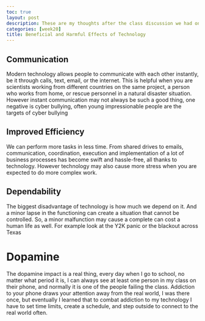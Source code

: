 ```yaml
---
toc: true
layout: post
description: These are my thoughts after the class discussion we had on the benefits and harms of technology
categories: [week20]
title: Beneficial and Harmful Effects of Technology
---
```


## Communication

Modern technology allows people to communicate with each other instantly, be it through calls, text, email, or the internet. This is helpful when you are scientists working from different countries on the same project, a person who works from home, or rescue personnel in a natural disaster situation. However instant communication may not always be such a good thing, one negative is cyber bullying, often young impressionable people are the targets of cyber bullying

## Improved Efficiency

We can perform more tasks in less time. From shared drives to emails, communication, coordination, execution and implementation of a lot of business processes has become swift and hassle-free, all thanks to technology. However technology may also cause more stress when you are expected to do more complex work.

## Dependability

The biggest disadvantage of technology is how much we depend on it. And a minor lapse in the functioning can create a situation that cannot be controlled. So, a minor malfunction may cause a complete can cost a human life as well. For example look at the Y2K panic or the blackout across Texas

# Dopamine

The dopamine impact is a real thing, every day when I go to school, no matter what period it is, I can always see at least one person in my class on their phone, and normally it is one of the people failing the class. Addiction to your phone draws your attention away from the real world, I was there once, but eventually I learned that to combat addiction to my technology I have to set time limits, create a schedule, and step outside to connect to the real world often.